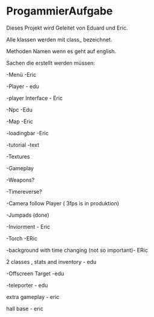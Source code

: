 # ProgammierAufgabe

Dieses Projekt wird Geleitet von Eduard und Eric.

Alle klassen werden mit class_ bezeichnet.

Methoden Namen wenn es geht auf english.


Sachen die erstellt werden müssen:

-Menü -Eric

-Player - edu

  -player Interface - Eric
  
-Npc -Edu
  
-Map -Eric

-loadingbar -Eric

-tutorial 
  -text

-Textures

-Gameplay 

-Weapons?

-Timereverse?

-Camera follow Player ( 3fps is in produktion)

-Jumpads (done)

-Inviorment - Eric

-Torch -ERic

-background with time changing (not so important)- ERic

2 classes , stats and inventory - edu

-Offscreen Target -edu

-teleporter - edu

extra gameplay - eric

hall base - eric
